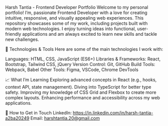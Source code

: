 Harsh Tantia - Frontend Developer Portfolio
Welcome to my personal portfolio! 
I’m, passionate Frontend Developer with a love for creating intuitive, responsive, and visually appealing web experiences. 
This repository showcases some of my work, including projects built with modern web technologies. 
I enjoy turning ideas into functional, user-friendly applications and am always excited to learn new skills and tackle new challenges.

🚀 Technologies & Tools
Here are some of the main technologies I work with:

Languages: HTML, CSS, JavaScript (ES6+)
Libraries & Frameworks: React, Bootstrap, Tailwind CSS, jQuery
Version Control: Git, GitHub
Build Tools: Webpack, Babel
Other Tools: Figma, VSCode, Chrome DevTools

📈 What I’m Learning
Exploring advanced concepts in React (e.g., hooks, context API, state management).
Diving into TypeScript for better type safety.
Improving my knowledge of CSS Grid and Flexbox to create more complex layouts.
Enhancing performance and accessibility across my web applications.

🌱 How to Get in Touch
LinkedIn: https://in.linkedin.com/in/harsh-tantia-a2ba20249
Email: harshtantia.20@gmail.com
